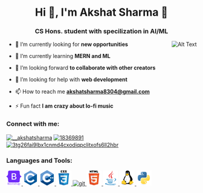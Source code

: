 <h1 align="center">Hi 👋, I'm Akshat Sharma 🌱</h1>
<h3 align="center"> CS Hons. student with specilization in AI/ML</h3>


  <img  withd="400" align="right" src="https://programmerhumor.io/wp-content/uploads/2023/04/programmerhumor-io-linux-memes-backend-memes-f948847ea7a1c82.jpg" alt="Alt Text" autoplay loop>





- 🔭 I’m currently looking for **new opportunities**

- 🌱 I’m currently learning **MERN and ML**

- 👯 I’m looking forward **to collaborate with other creators**

- 🤝 I’m looking for help with **web development**

- 📫 How to reach me **akshatsharma8304@gmail.com**

- ⚡ Fun fact **I am crazy about lo-fi music**

<h3 align="left">Connect with me:</h3>
<p align="left">
<a href="https://twitter.com/__akshatsharma" target="blank"><img align="center" src="https://raw.githubusercontent.com/rahuldkjain/github-profile-readme-generator/master/src/images/icons/Social/twitter.svg" alt="__akshatsharma" height="30" width="40" /></a>
<a href="https://stackoverflow.com/users/18369891" target="blank"><img align="center" src="https://raw.githubusercontent.com/rahuldkjain/github-profile-readme-generator/master/src/images/icons/Social/stack-overflow.svg" alt="18369891" height="30" width="40" /></a>
<a href="https://auth.geeksforgeeks.org/user/3tg26fai9lbx1cnmd4cxodiqpclitxofs6ll2hbr" target="blank"><img align="center" src="https://raw.githubusercontent.com/rahuldkjain/github-profile-readme-generator/master/src/images/icons/Social/geeks-for-geeks.svg" alt="3tg26fai9lbx1cnmd4cxodiqpclitxofs6ll2hbr" height="30" width="40" /></a>
</p>

<h3 align="left">Languages and Tools:</h3>
<p align="left"> 
  
  <a href="https://getbootstrap.com" target="_blank" rel="noreferrer"> <img src="https://raw.githubusercontent.com/devicons/devicon/master/icons/bootstrap/bootstrap-plain-wordmark.svg" alt="bootstrap" width="40" height="40"/> </a> <a href="https://www.cprogramming.com/" target="_blank" rel="noreferrer"> <img src="https://raw.githubusercontent.com/devicons/devicon/master/icons/c/c-original.svg" alt="c" width="40" height="40"/> </a> <a href="https://www.w3schools.com/cpp/" target="_blank" rel="noreferrer"> <img src="https://raw.githubusercontent.com/devicons/devicon/master/icons/cplusplus/cplusplus-original.svg" alt="cplusplus" width="40" height="40"/> </a> <a href="https://www.w3schools.com/css/" target="_blank" rel="noreferrer"> <img src="https://raw.githubusercontent.com/devicons/devicon/master/icons/css3/css3-original-wordmark.svg" alt="css3" width="40" height="40"/> </a> <a href="https://git-scm.com/" target="_blank" rel="noreferrer"> <img src="https://www.vectorlogo.zone/logos/git-scm/git-scm-icon.svg" alt="git" width="40" height="40"/> </a> <a href="https://www.w3.org/html/" target="_blank" rel="noreferrer"> <img src="https://raw.githubusercontent.com/devicons/devicon/master/icons/html5/html5-original-wordmark.svg" alt="html5" width="40" height="40"/> </a> <a href="https://www.java.com" target="_blank" rel="noreferrer"> <img src="https://raw.githubusercontent.com/devicons/devicon/master/icons/java/java-original.svg" alt="java" width="40" height="40"/> </a> <a href="https://www.linux.org/" target="_blank" rel="noreferrer"> <img src="https://raw.githubusercontent.com/devicons/devicon/master/icons/linux/linux-original.svg" alt="linux" width="40" height="40"/> </a> <a href="https://www.python.org" target="_blank" rel="noreferrer"> <img src="https://raw.githubusercontent.com/devicons/devicon/master/icons/python/python-original.svg" alt="python" width="40" height="40"/> </a> </p>

